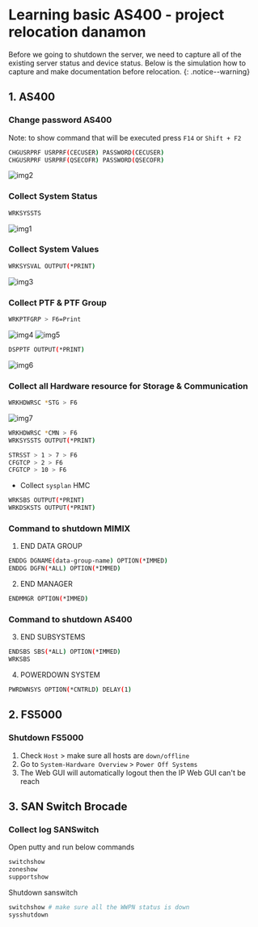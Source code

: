 # Learning basic AS400 - project relocation danamon

Before we going to shutdown the server, we need to capture all of the existing server status and device status. Below is the simulation how to capture and make documentation before relocation.
{: .notice--warning}

## 1. AS400
### Change password AS400
Note: to show command that will be executed press `F14` or `Shift + F2`
```bash
CHGUSRPRF USRPRF(CECUSER) PASSWORD(CECUSER)
CHGUSRPRF USRPRF(QSECOFR) PASSWORD(QSECOFR)
```

![img2](assets/images/as400/danamon/2.png)


### Collect System Status
```bash
WRKSYSSTS
```
![img1](assets/images/as400/danamon/1.png)

### Collect System Values
```bash
WRKSYSVAL OUTPUT(*PRINT)
```
![img3](assets/images/as400/danamon/3.png)

### Collect PTF & PTF Group

```bash
WRKPTFGRP > F6=Print
```
![img4](assets/images/as400/danamon/4.png)
![img5](assets/images/as400/danamon/5.png)
```bash
DSPPTF OUTPUT(*PRINT)
```
![img6](assets/images/as400/danamon/6.png)

### Collect all Hardware resource for Storage & Communication

```bash
WRKHDWRSC *STG > F6
```
![img7](assets/images/as400/danamon/7.png)

```bash
WRKHDWRSC *CMN > F6
WRKSYSSTS OUTPUT(*PRINT)
```
```bash
STRSST > 1 > 7 > F6
CFGTCP > 2 > F6
CFGTCP > 10 > F6
```
- Collect `sysplan` HMC
```bash
WRKSBS OUTPUT(*PRINT)
WRKDSKSTS OUTPUT(*PRINT)
```


### Command to shutdown MIMIX
1. END DATA GROUP
```bash
ENDDG DGNAME(data-group-name) OPTION(*IMMED)
ENDDG DGFN(*ALL) OPTION(*IMMED)
```
2. END MANAGER
```bash
ENDMMGR OPTION(*IMMED)
```

### Command to shutdown AS400
3. END SUBSYSTEMS
```bash
ENDSBS SBS(*ALL) OPTION(*IMMED)
WRKSBS
```

4. POWERDOWN SYSTEM
```bash
PWRDWNSYS OPTION(*CNTRLD) DELAY(1)
```

## 2. FS5000
### Shutdown FS5000
1. Check `Host` > make sure all hosts are `down/offline`
2. Go to `System-Hardware Overview` > `Power Off Systems`
3. The Web GUI will automatically logout then the IP Web GUI can't be reach 

## 3. SAN Switch Brocade
### Collect log SANSwitch
Open putty and run below commands
```bash
switchshow
zoneshow
supportshow
```
Shutdown sanswitch
```bash
switchshow # make sure all the WWPN status is down
sysshutdown
```
